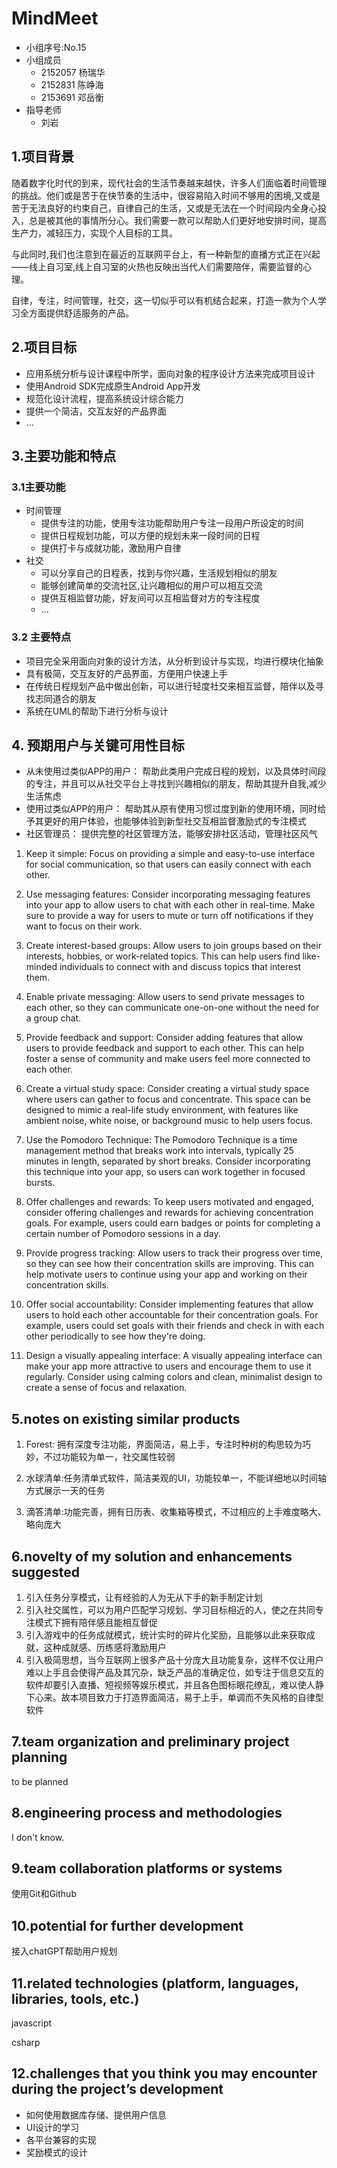 # MindMeet

- 小组序号:No.15
- 小组成员
  - 2152057 杨瑞华
  - 2152831 陈峥海
  - 2153691 邓岳衡
- 指导老师
  - 刘岩

## 1.项目背景

​		随着数字化时代的到来，现代社会的生活节奏越来越快，许多人们面临着时间管理的挑战。他们或是苦于在快节奏的生活中，很容易陷入时间不够用的困境,又或是苦于无法良好的约束自己，自律自己的生活，又或是无法在一个时间段内全身心投入，总是被其他的事情所分心。我们需要一款可以帮助人们更好地安排时间，提高生产力，减轻压力，实现个人目标的工具。

​		与此同时,我们也注意到在最近的互联网平台上，有一种新型的直播方式正在兴起——线上自习室,线上自习室的火热也反映出当代人们需要陪伴，需要监督的心理。

​		自律，专注，时间管理，社交，这一切似乎可以有机结合起来，打造一款为个人学习全方面提供舒适服务的产品。

## 2.项目目标

- 应用系统分析与设计课程中所学，面向对象的程序设计方法来完成项目设计
- 使用Android SDK完成原生Android App开发
- 规范化设计流程，提高系统设计综合能力
- 提供一个简洁，交互友好的产品界面
- ...

## 3.主要功能和特点

### 3.1主要功能

- 时间管理
  - 提供专注的功能，使用专注功能帮助用户专注一段用户所设定的时间
  - 提供日程规划功能，可以方便的规划未来一段时间的日程
  - 提供打卡与成就功能，激励用户自律
- 社交
  - 可以分享自己的日程表，找到与你兴趣，生活规划相似的朋友
  - 能够创建简单的交流社区,让兴趣相似的用户可以相互交流
  - 提供互相监督功能，好友间可以互相监督对方的专注程度
  - ...  

### 3.2 主要特点

- 项目完全采用面向对象的设计方法，从分析到设计与实现，均进行模块化抽象
- 具有极简，交互友好的产品界面，方便用户快速上手
- 在传统日程规划产品中做出创新，可以进行轻度社交来相互监督，陪伴以及寻找志同道合的朋友
- 系统在UML的帮助下进行分析与设计

## 4. 预期用户与关键可用性目标

- 从未使用过类似APP的用户：
  帮助此类用户完成日程的规划，以及具体时间段的专注，并且可以从社交平台上寻找到兴趣相似的朋友，帮助其提升自我,减少生活焦虑
- 使用过类似APP的用户：
  帮助其从原有使用习惯过度到新的使用环境，同时给予其更好的用户体验，也能够体验到新型社交互相监督激励式的专注模式
- 社区管理员：
  提供完整的社区管理方法，能够安排社区活动，管理社区风气

1. Keep it simple: Focus on providing a simple and easy-to-use interface for social communication, so that users can easily connect with each other.

2. Use messaging features: Consider incorporating messaging features into your app to allow users to chat with each other in real-time. Make sure to provide a way for users to mute or turn off notifications if they want to focus on their work.

3. Create interest-based groups: Allow users to join groups based on their interests, hobbies, or work-related topics. This can help users find like-minded individuals to connect with and discuss topics that interest them.

4. Enable private messaging: Allow users to send private messages to each other, so they can communicate one-on-one without the need for a group chat.

5. Provide feedback and support: Consider adding features that allow users to provide feedback and support to each other. This can help foster a sense of community and make users feel more connected to each other.

6. Create a virtual study space: Consider creating a virtual study space where users can gather to focus and concentrate. This space can be designed to mimic a real-life study environment, with features like ambient noise, white noise, or background music to help users focus.

7. Use the Pomodoro Technique: The Pomodoro Technique is a time management method that breaks work into intervals, typically 25 minutes in length, separated by short breaks. Consider incorporating this technique into your app, so users can work together in focused bursts.

8.  Offer challenges and rewards: To keep users motivated and engaged, consider offering challenges and rewards for achieving concentration goals. For example, users could earn badges or points for completing a certain number of Pomodoro sessions in a day.

9.  Provide progress tracking: Allow users to track their progress over time, so they can see how their concentration skills are improving. This can help motivate users to continue using your app and working on their concentration skills.

10. Offer social accountability: Consider implementing features that allow users to hold each other accountable for their concentration goals. For example, users could set goals with their friends and check in with each other periodically to see how they're doing.

11. Design a visually appealing interface: A visually appealing interface can make your app more attractive to users and encourage them to use it regularly. Consider using calming colors and clean, minimalist design to create a sense of focus and relaxation.

## 5.notes on existing similar products

1. Forest: 拥有深度专注功能，界面简洁，易上手，专注时种树的构思较为巧妙，不过功能较为单一，社交属性较弱

2. 水球清单:任务清单式软件，简洁美观的UI，功能较单一，不能详细地以时间轴方式展示一天的任务

3. 滴答清单:功能完善，拥有日历表、收集箱等模式，不过相应的上手难度略大、略向庞大

## 6.novelty of my solution and enhancements suggested 

1. 引入任务分享模式，让有经验的人为无从下手的新手制定计划
2. 引入社交属性，可以为用户匹配学习规划、学习目标相近的人，使之在共同专注模式下拥有陪伴感且能相互督促
3. 引入游戏中的任务成就模式，统计实时的碎片化奖励，且能够以此来获取成就，这种成就感、历练感将激励用户
4. 引入极简思想，当今互联网上很多产品十分庞大且功能复杂，这样不仅让用户难以上手且会使得产品及其冗杂，缺乏产品的准确定位，如专注于信息交互的软件却要引入直播、短视频等娱乐模式，并且各色图标眼花缭乱，难以使人静下心来。故本项目致力于打造界面简洁，易于上手，单调而不失风格的自律型软件

## 7.team organization and preliminary project planning

to be planned

## 8.engineering process and methodologies

I don't know.

## 9.team collaboration platforms or systems

使用Git和Github

## 10.potential for further development

接入chatGPT帮助用户规划

## 11.related technologies (platform, languages, libraries, tools, etc.)

javascript

csharp

## 12.challenges that you think you may encounter during the project’s development

+ 如何使用数据库存储、提供用户信息
+ UI设计的学习
+ 各平台兼容的实现
+ 奖励模式的设计
